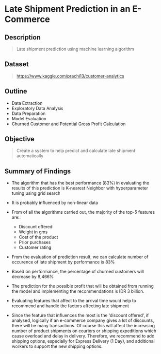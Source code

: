 # Late Shipment Prediction in an E-Commerce


## Description

> Late shipment prediction using machine learning algorithm

## Dataset

> https://www.kaggle.com/prachi13/customer-analytics

## Outline

- Data Extraction
- Exploratory Data Analysis
- Data Preparation
- Model Evaluation
- Churned Customer and Potential Gross Profit Calculation


## Objective

> Create a system to help predict and calculate late shipment automatically


## Summary of Findings

- The algorithm that has the best performance (83%) in evaluating the results of this prediction is K-nearest Neighbor with hyperparameter tuning using grid search
- It is probably influenced by non-linear data
- From of all the algorithms carried out, the majority of the top-5 features are::
    - Discount offered
    - Weight in gms
    - Cost of the product
    - Prior purchases
    - Customer rating

- From the evaluation of prediction result, we can calculate number of occurence of late shipment by performance is 83%
- Based on performance, the percentage of churned customers will decrease by 8,466%
- The prediction for the possible profit that will be obtained from running the model and implementing the recommendations is IDR 3 billion.
- Evaluating features that affect to the arrival time would help to recommend and handle the factors affecting late shipment
- Since the feature that influences the most is the 'discount offered', if analysed, logically if an e-commerce company gives a lot of discounts, there will be many transactions. Of course this will affect the increasing number of product shipments on couriers or shipping expeditions which cause overload and delay in delivery. Therefore, we recommend to add shipping options, especially for Express Delivery (1 Day), and additional workers to support the new shipping options.

